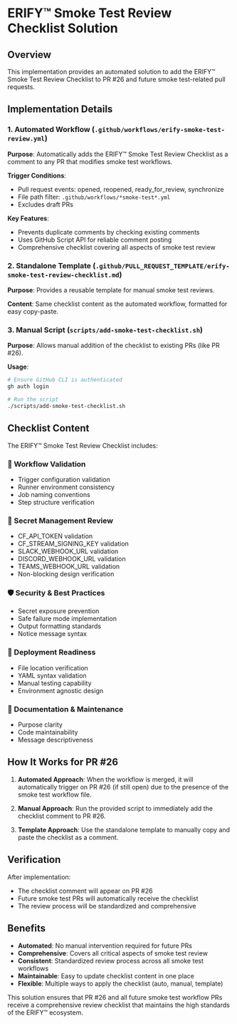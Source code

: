 # ERIFY™ Smoke Test Review Checklist Solution

## Overview

This implementation provides an automated solution to add the ERIFY™ Smoke Test Review Checklist to PR #26 and future smoke test-related pull requests.

## Implementation Details

### 1. Automated Workflow (`.github/workflows/erify-smoke-test-review.yml`)

**Purpose**: Automatically adds the ERIFY™ Smoke Test Review Checklist as a comment to any PR that modifies smoke test workflows.

**Trigger Conditions**:
- Pull request events: opened, reopened, ready_for_review, synchronize
- File path filter: `.github/workflows/*smoke-test*.yml`
- Excludes draft PRs

**Key Features**:
- Prevents duplicate comments by checking existing comments
- Uses GitHub Script API for reliable comment posting
- Comprehensive checklist covering all aspects of smoke test review

### 2. Standalone Template (`.github/PULL_REQUEST_TEMPLATE/erify-smoke-test-review-checklist.md`)

**Purpose**: Provides a reusable template for manual smoke test reviews.

**Content**: Same checklist content as the automated workflow, formatted for easy copy-paste.

### 3. Manual Script (`scripts/add-smoke-test-checklist.sh`)

**Purpose**: Allows manual addition of the checklist to existing PRs (like PR #26).

**Usage**:
```bash
# Ensure GitHub CLI is authenticated
gh auth login

# Run the script
./scripts/add-smoke-test-checklist.sh
```

## Checklist Content

The ERIFY™ Smoke Test Review Checklist includes:

### 🧪 Workflow Validation
- Trigger configuration validation
- Runner environment consistency
- Job naming conventions
- Step structure verification

### 🔐 Secret Management Review
- CF_API_TOKEN validation
- CF_STREAM_SIGNING_KEY validation
- SLACK_WEBHOOK_URL validation
- DISCORD_WEBHOOK_URL validation
- TEAMS_WEBHOOK_URL validation
- Non-blocking design verification

### 🛡️ Security & Best Practices
- Secret exposure prevention
- Safe failure mode implementation
- Output formatting standards
- Notice message syntax

### 🚀 Deployment Readiness
- File location verification
- YAML syntax validation
- Manual testing capability
- Environment agnostic design

### 📝 Documentation & Maintenance
- Purpose clarity
- Code maintainability
- Message descriptiveness

## How It Works for PR #26

1. **Automated Approach**: When the workflow is merged, it will automatically trigger on PR #26 (if still open) due to the presence of the smoke test workflow file.

2. **Manual Approach**: Run the provided script to immediately add the checklist comment to PR #26.

3. **Template Approach**: Use the standalone template to manually copy and paste the checklist as a comment.

## Verification

After implementation:
- The checklist comment will appear on PR #26
- Future smoke test PRs will automatically receive the checklist
- The review process will be standardized and comprehensive

## Benefits

- **Automated**: No manual intervention required for future PRs
- **Comprehensive**: Covers all critical aspects of smoke test review
- **Consistent**: Standardized review process across all smoke test workflows
- **Maintainable**: Easy to update checklist content in one place
- **Flexible**: Multiple ways to apply the checklist (auto, manual, template)

This solution ensures that PR #26 and all future smoke test workflow PRs receive a comprehensive review checklist that maintains the high standards of the ERIFY™ ecosystem.